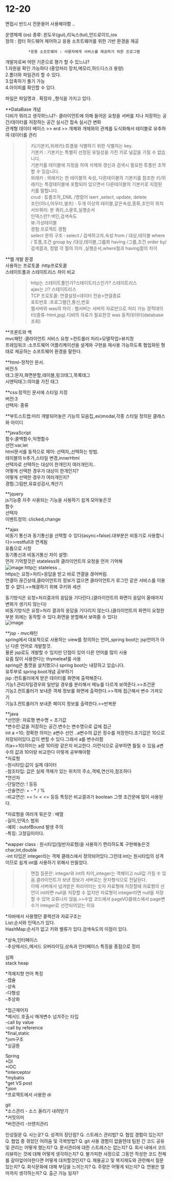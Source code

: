 # 12-20  
  
  
  
면접시 반드시 전문용어 사용해야함 ..  
  
  
운영체제 (os) 종류: 윈도우(gui),리눅스(tui),안드로이드,ios  
              정의 : 컴터 하드웨어 제어하고 응용 소프트웨어를 위한 기반 환경을 제공  
  
              *응용 소프트웨어 : 사용자에게 서비스를 제공하기 위한 프로그램  
              
개발자로써 어떤 기준으로 평가 할 수 있느냐?  
1.자원을 확인 가능하다 (중앙처리 장치,메모리,하드디스크 용량)  
2.폴더와 파일관리 할 수 있다.  
3.압축하기 풀기 가능  
4.아이피를 확인할 수 있다.  
  
파일은 파일명과 . 확장자 _형식을 가지고 있다.  
  
  
**DataBase 개념  
디비가 뭐라고 생각하느냐?- 클라이언트에 의해 들어온 요청을 서버를 지나 저장하는 공간/데이터를 저장하는 공간 실시간 접속 실시간 변화  
관계형 데이터 베이스 >> erd >> 개체와 개체와의 관계를 도식화해서 테이블로 유추하여 데이터를 관리  
>>키(기본키,외래키):튜플을 식별하기 위한 식별자는 key.  
기본키 : 기본키는 특별히 선정된 유일성을 가진 키로 널값을 가질 수 없습니다.  
기본키를 테이블에 지정을 하여 삭제와 갱신과 검색시 필요한 튜플만 조작 할 수 있습니다.  
외래키 : 외래키는 한 테이블의 속성, 다른테이블의 기본키를 참조한 키/외래키는 특정테이블에 포함되어 있으면서 다른테이블의 기본키로 지정된 키를 말합니다.  
>>crud : 튜플조작_DML /명령어 isert ,select, update, delete   
>>조인(이너,아우터,셀프) : 두개 이상의 테이블,같은속성,종류,조인의 위치  
>>서브쿼리: 본 쿼리,소괄호,실행순서  
>>인덱스란?:색인,검색속도  
>>뷰:가상테이블  
>>경험:프로젝트 경험  
>>select 문의 구조 : select / 검색하고자,속성
                   from / 대상,테이블
                   where / 튜플,조건
                   group by /대상,테이블,그룹화
                   having /그룹,조건
                   order by/검색결과, 정렬
                   각 절의 의미 ,실행순서,where절과 having절의 차이  
  
  
**웹 개발 환경  
사용하는 프로토콜 :http프로토콜  
스테이트풀과 스테이트리스 차이 비교  
>>http는 스테이트풀인가?스테이트리스인가? 스테이트리스  
>>ajax는 //? 스테이트리스  
TCP 프로토콜: 연결설정>데이터 전송>연결종료  
포트번호 :프로그램간,통신,번호  
웹서버와 was의 차이 : 웹서버는 서버의 자료만으로 처리 가능 정적데이터(종류-html,jpg).디비의 자료가 필요한것 was 동적데이터(database 조회)  
  
  
**프론트와 백  
mvc패턴 :클라이언트 서비스 요청 >컨트롤러 처리>모델작업>뷰지정  
프레임워크 :소프트웨어 어플리케이션을 설계와 구현을 재사용 가능하도록 협업화된 형태로 제공하는 소프트웨어 환경을 말한다.  
  
**html-정적인 문서.  
버전:5  
태그:문자,화면분할,테이블,링크태그,목록태그  
시멘틱태그:의미를 가진 태그    
  
**css:정적인 문서에 스타일 지정  
버전:3  
선택자: 종류  

**부트스트랩:미리 개발되어놓은 기능의 모음집_ex)modal,각종 스타일 정의된 클래스와 아이디  
  
**javaScript  
함수:콜백함수,익명함수  
선언:var,let  
html문서를 동적으로 제어: 선택자_선택하는 방법.  
                          테이블의 tr추가,스타일 변경,innerHtml  
 선택자로 선택하는 대상이 한개인지 여러개인지..  
 어떻게 선택한 경우가 대상이 한개인지?  
 어떻게 선택한 경우가 여러개인지?  
 경험:그림판,유효성검사,계산기  
   
**jquery  
js기능중 자주 사용되는 기능을 사용하기 쉽게 모아놓은것  
함수  
선택자  
이벤트정의: clicked,change  
  
**ajax  
비동기 통신과 동기통신을 선택할 수 있다(async=false).대부분은 비동기로 사용합니다>>restfull과 연계됨  
유튭으로 시청  
동기통신과 비동기통신 차이 설명:  
먼저 기억할것은 stateless와 클라이언트의 요청을 먼저 기억해  
![image](https://user-images.githubusercontent.com/80766275/208569512-c66db575-ce5d-4659-bc48-da832b0b37e3.png)
http는 stateless ..  
https는 요청>처리>응답을 받고 바로 연결을 끊어버림.  
연결이 끊긴상태,클라이언트의 정보가 없으면 클라이언트가 로그인 같은 서비스를 이용할 수 없다.>>해결하기 위해 쿠키와 세션  
  
동기방식은 요청>처리결과의 응답을 기다린다.(클라이언트의 화면이 응답이 올때까지 변화가 생기지 않는다)  
비동기방식은 요청>처리 결과의 응답을 기다리지 않는다.(클라이언트의 화면이 요청한 부분 외에는 동작할 수 있다.화면을 분할해서 보여줄 수 있다)  
![image](https://user-images.githubusercontent.com/80766275/208570650-ec86360a-d650-4733-83f3-bdc9c1152453.png)
  
**jsp - mvc패턴  
spring에서 대표적으로 사용하는 view를 정의하는 언어_spring boot는 jsp언어가 아닌 다른 언어로 개발할것.  
물론 jsp로도 개발할 수 있지만 단점이 있어 다른 언어를 많이 사용  
요즘 많이 사용한다는 thymeleaf를 사용  
spring은 톰캣을 설치했으나 spring boot는 내장하고 있습니다.  
유투부로 spring boot개념 공부하기  
jsp :컨트롤러에게 받은 데이터를 화면에 출력해준다.  
기능1.관리자일경우와 일반일 경우를 분리해서 메뉴를 다르게 보여준다.>>조건문  
기능2.컨트롤러가 보내준 객체 정보를 화면에 출력한다.>>객체 접근해서 변수 가져오기  
기능3.컨트롤러가 보내준 페이지 정보를 출력한다.>>반복문  
  
**java  
*선언문: 자료형 변수명 = 초기값  
*변수란:값을 저장하는 공간.변수는 변수명으로 값에 접근  
int a =10; 정확한 의미는 a변수 선언 ..a변수의 값은 정수를 저장한다.초기값은 10으로 저장되어있다.값이 변할 수 있다.그래서 a를 변수라함  
if(a==10)의미는 a랑 10이랑 같은지 비교한다 .이런식으로 공부하면 틀릴 수 있음.a변수의 값과 10이랑 비교한다 이렇게 공부해야함  
*자료형  
-원시타입:값이 실제 데이터  
-참조타입: 값은 실제 객체가 있는 위치의 주소,객체,연산자,참조하다  
*연산자  
-단일연산: ! 등등  
-산술연산: + - * / %  
-비교연산: == != < <= 등등 특징은 비교결과가 boolean 그랫 조건문에 많이 사용된다.  
  
*자료형을 여러개 묶은것 : 배열  
-길이,인덱스 범위  
-예외 : outofBound 발생 주의  
-특징: 고정길이이다.  
  
*wapper class : 원시타입(일반자료형)을 사용하기 편리하도록 구현해놓은것 char,int,double  
-int 타입은 integer라는 객체 클래스에서 정의되어있다.그런데 int는 원시타입의 성격이므로 쉽게 int를 사용하기 위해서 만들었다.  
>>면접 질문은: integer와 int의 차이_integer는 객체이고 null값 가질 수 있음.클라이언트가 보낸 정보가 서버로는 문자형식으로 전달된다.  
이때 서버에서 넘겨받은 파라미터는 숫자 자료형에 저장할때 자료형의 선언이 int라면 null을 저장할 수 없지만 자료형이 integer라면 null을 저장할 수 있어 오류나지 않음.>>수업 코드에서 pageVO클래스에서 page변수가 integer로 선언되어있는 이유  
  
*자바에서 사용했던 콜렉션과 자료구조는  
List:순서와 인덱스가 있다.  
HashMap:순서가 없고 키와 밸류가 있다.검색속도의 이점이 있다.  
  
*상속,인터페이스  
-추상메서드,메서드 오버라이딩,상속과 인터페이스 특징을 중점으로 정리  
  
심화  
stack 
heap  

*객체지향 언어 특징  
-캡슐  
-상속  
-다형성  
-추상화  
  
*접근제어자  
*메서드 호출시 매개변수 넘겨주는 타입  
-call by value  
-call by reference  
*final,static  
*jvm구조  
*싱글톤  
  
Spring  
*DI  
*IOC  
*interceptor  
*mybatis  
*get VS post  
*json  
*프로젝트에서 사용한 di  
  
git  
*소스관리 - 소스 올리기 내려받기  
*커밋의미  
*버전관리 -브랜치관리  
  
  
인성질문
Q. 사는곳?
Q. 성격의 장단점?
Q. 스트레스 관리법?
Q. 협업 경험이 있는지?
Q. 협업 중 겪었던 어려움 및 극복방법?
Q. git 사용 경험이 없을텐데 팀원 간 코드 공유 및 관리는 어떻게 했는지?
Q. 문서관리에 대한 스트레스는 없는지?
Q. 회사 내에서 코드리뷰하는 것에 대해 어떻게 생각하는지?
Q. 불가피한 사정으로 그동안 작성한 코드 전체를 갈아엎어야한다면 어떻게 대처할것인지?
Q. 채용공고 및 복지제도와 관련해서 질문 있는지?
Q. 회식문화에 대해 부담을 느끼는지?
Q. 주량은 어떻게 되는지?
Q. 연봉은 얼마까지 생각하는지?
Q. 출근 가능 일자?


  
